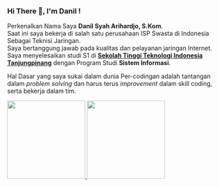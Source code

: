 ### Hi There 👋, I'm Danil !

<!--
**danilsyah/danilsyah** is a ✨ _special_ ✨ repository because its `README.md` (this file) appears on your GitHub profile.

Here are some ideas to get you started:

- 🔭 I’m currently working on ...
- 🌱 I’m currently learning ...
- 👯 I’m looking to collaborate on ...
- 🤔 I’m looking for help with ...
- 💬 Ask me about ...
- 📫 How to reach me: ...
- 😄 Pronouns: ...
- ⚡ Fun fact: ...
-->

Perkenalkan Nama Saya **Danil Syah Arihardjo, S.Kom**.\
Saat ini saya bekerja di salah satu perusahaan ISP Swasta di Indonesia Sebagai Teknisi Jaringan.\
Saya bertanggung jawab pada kualitas dan pelayanan jaringan Internet.
Saya menyelesaikan studi S1 di **[Sekolah Tinggi Teknologi Indonesia Tanjungpinang](https://sttindonesia.ac.id/)** dengan Program Studi **Sistem Informasi**.

Hal Dasar yang saya sukai dalam dunia Per-codingan adalah tantangan dalam *problem solving* dan harus terus *improvement* dalam skill coding, serta bekerja dalam tim.

<p align="left">
<a href="https://github.com/danilsyah">
  <img height="180em" src="https://github-readme-stats-eight-theta.vercel.app/api?username=danilsyah&show_icons=true&theme=algolia&include_all_commits=true&count_private=true"/>
  <img height="180em" src="https://github-readme-stats-eight-theta.vercel.app/api/top-langs/?username=danilsyah&layout=compact&langs_count=8&theme=algolia"/>
</a>
</p>

